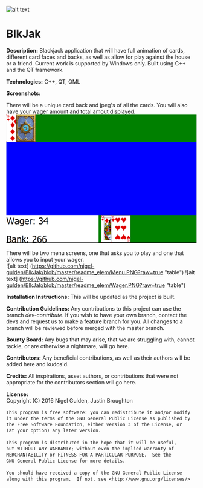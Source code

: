 ![alt text](https://github.com/nigel-gulden/gui-rpg/blob/master/readme_elem/Logo.png?raw=true "Logo")
# BlkJak

**Description:** Blackjack application that will have full animation of cards, different card faces and backs, as well as allow for play against the house or a friend. Current work is supported by Windows only. Built using C++ and the QT framework.

**Technologies:** C++, QT, QML

**Screenshots:**

There will be a unique card back and jpeg's of all the cards.  You will also have your wager amount and total amout displayed.<br>
![alt text](https://github.com/nigel-gulden/BlkJak/blob/master/readme_elem/Cards.png?raw=true "Select a card")

There will be two menu screens, one that asks you to play and one that allows you to input your wager.<br>
![alt text] (https://github.com/nigel-gulden/BlkJak/blob/master/readme_elem/Menu.PNG?raw=true "table")
![alt text] (https://github.com/nigel-gulden/BlkJak/blob/master/readme_elem/Wager.PNG?raw=true "table")

**Installation Instructions:** This will be updated as the project is built.

**Contribution Guidelines:** Any contributions to this project can use the branch _dev-contribute_. If you wish to have your own branch, contact the devs and request us to make a feature branch for you. All changes to a branch will be reviewed before merged with the master branch.

**Bounty Board:** Any bugs that may arise, that we are struggling with, cannot tackle, or are otherwise a nightmare, will go here. 

**Contributors:** Any beneficial contributions, as well as their authors will be added here and kudos'd.

**Credits:** All inspirations, asset authors, or contributions that were not appropriate for the contributors section will go here. 

**License:** <br>
Copyright (C) 2016  Nigel Gulden, Justin Broughton

    This program is free software: you can redistribute it and/or modify
    it under the terms of the GNU General Public License as published by
    the Free Software Foundation, either version 3 of the License, or
    (at your option) any later version.

    This program is distributed in the hope that it will be useful,
    but WITHOUT ANY WARRANTY; without even the implied warranty of
    MERCHANTABILITY or FITNESS FOR A PARTICULAR PURPOSE.  See the
    GNU General Public License for more details.

    You should have received a copy of the GNU General Public License
    along with this program.  If not, see <http://www.gnu.org/licenses/>
